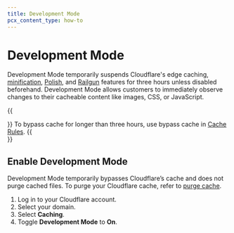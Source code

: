 ```yaml
---
title: Development Mode
pcx_content_type: how-to
---
```


# Development Mode

Development Mode temporarily suspends Cloudflare's edge caching, [minification](https://support.cloudflare.com/hc/en-us/articles/200168196), [Polish](/images/polish/), and [Railgun](/railgun/) features for three hours unless disabled beforehand. Development Mode allows customers to immediately observe changes to their cacheable content like images, CSS, or JavaScript.

{{<Aside type="note">}}
To bypass cache for longer than three hours, use bypass cache in [Cache Rules](/cache/about/cache-rules/).
{{</Aside>}}

## Enable Development Mode

Development Mode temporarily bypasses Cloudflare’s cache and does not purge cached files. To purge your Cloudflare cache, refer to [purge cache](/cache/how-to/purge-cache/).

1.  Log in to your Cloudflare account.
2.  Select your domain.
3.  Select **Caching**.
4.  Toggle **Development Mode** to **On**.
